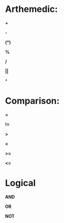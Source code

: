 # **Arthemedic:**           

**+**                                   

**-**                              

**(*)**

**%**

**/**

**||**

**^**

# **Comparison:**

**=**       

**!=**

**>**

**<**

**>=**

**<=**

# **Logical**

**AND**

**OR**

**NOT**
